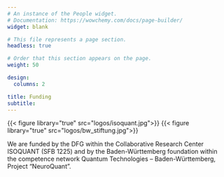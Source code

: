 ```yaml
---
# An instance of the People widget.
# Documentation: https://wowchemy.com/docs/page-builder/
widget: blank

# This file represents a page section.
headless: true

# Order that this section appears on the page.
weight: 50

design:
  columns: 2

title: Funding
subtitle:
---
```

{{< figure library="true" src="logos/isoquant.jpg">}}
{{< figure library="true" src="logos/bw_stiftung.jpg">}}

We are funded by the DFG within the Collaborative Research Center ISOQUANT (SFB 1225) and by the Baden-Württemberg foundation within the competence network Quantum Technologies – Baden-Württemberg, Project “NeuroQuant”.

